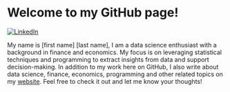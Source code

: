 # Welcome to my GitHub page!

[![LinkedIn](https://img.shields.io/badge/-LinkedIn-blue.svg?style=flat-square&logo=linkedin&colorB=0077b5)](LINKEDIN-LINK)

My name is [first name] [last name], I am a data science enthusiast with a background in finance and economics. My focus is on leveraging statistical techniques and programming to extract insights from data and support decision-making. In addition to my work here on GitHub, I also write about data science, finance, economics, programming and other related topics on my [website](WEBSITE-LINK). Feel free to check it out and let me know your thoughts!

